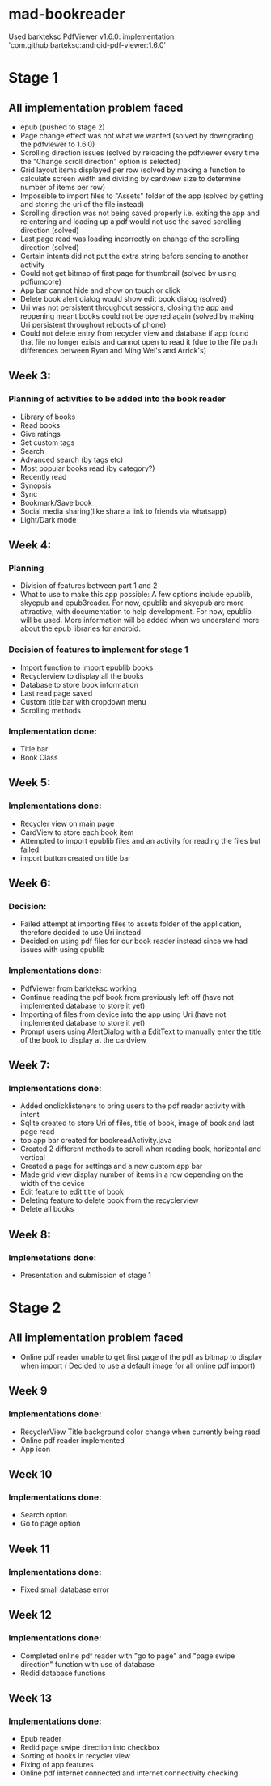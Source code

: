 # mad-bookreader

Used barkteksc PdfViewer v1.6.0: 
implementation 'com.github.barteksc:android-pdf-viewer:1.6.0'

# Stage 1
## All implementation problem faced
* epub (pushed to stage 2)
* Page change effect was not what we wanted (solved by downgrading the pdfviewer to 1.6.0)
* Scrolling direction issues (solved by reloading the pdfviewer every time the "Change scroll direction" option is selected)
* Grid layout items displayed per row 
(solved by making a function to calculate screen width and dividing by cardview size to determine number of items per row)
* Impossible to import files to "Assets" folder of the app (solved by getting and storing the uri of the file instead)
* Scrolling direction was not being saved properly i.e. exiting the app and re entering and loading up a pdf would not use the saved scrolling direction (solved)
* Last page read was loading incorrectly on change of the scrolling direction (solved)
* Certain intents did not put the extra string before sending to another activity
* Could not get bitmap of first page for thumbnail (solved by using pdfiumcore)
* App bar cannot hide and show on touch or click
* Delete book alert dialog would show edit book dialog (solved)
* Uri was not persistent throughout sessions, closing the app and reopening meant books could not be opened again (solved by making Uri persistent throughout reboots of phone)
* Could not delete entry from recycler view and database if app found that file no longer exists and cannot open to read it (due to the file path differences between Ryan and Ming Wei's and Arrick's)

## Week 3:
### Planning of activities to be added into the book reader
* Library of books
* Read books
* Give ratings
* Set custom tags
* Search
* Advanced search (by tags etc)
* Most popular books read (by category?)
* Recently read
* Synopsis
* Sync
* Bookmark/Save book
* Social media sharing(like share a link to friends via whatsapp)
* Light/Dark mode

## Week 4:
### Planning
* Division of features between part 1 and 2
* What to use to make this app possible: A few options include epublib, skyepub and epub3reader. For now, epublib and skyepub are more attractive, with documentation to help development. For now, epublib will be used. More information will be added when we understand more about the epub libraries for android.
### Decision of features to implement for stage 1
* Import function to import epublib books
* Recyclerview to display all the books
* Database to store book information
* Last read page saved
* Custom title bar with dropdown menu
* Scrolling methods
### Implementation done:
* Title bar
* Book Class

## Week 5:
### Implementations done:
* Recycler view on main page
* CardView to store each book item
* Attempted to import epublib files and an activity for reading the files but failed
* import button created on title bar

## Week 6:
### Decision:
* Failed attempt at importing files to assets folder of the application, therefore decided to use Uri instead
* Decided on using pdf files for our book reader instead since we had issues with using epublib
### Implementations done:
* PdfViewer from barkteksc working
* Continue reading the pdf book from previously left off (have not implemented database to store it yet)
* Importing of files from device into the app using Uri (have not implemented database to store it yet)
* Prompt users using AlertDialog with a EditText to manually enter the title of the book to display at the cardview

## Week 7:
### Implementations done:
* Added onclicklisteners to bring users to the pdf reader activity with intent
* Sqlite created to store Uri of files, title of book, image of book and last page read
* top app bar created for bookreadActivity.java
* Created 2 different methods to scroll when reading book, horizontal and vertical
* Created a page for settings and a new custom app bar
* Made grid view display number of items in a row depending on the width of the device
* Edit feature to edit title of book
* Deleting feature to delete book from the recyclerview
* Delete all books

## Week 8:
### Implemetations done:
* Presentation and submission of stage 1

# Stage 2
## All implementation problem faced
* Online pdf reader unable to get first page of the pdf as bitmap to display when import ( Decided to use a default image for all online pdf import)


## Week 9
### Implementations done:
* RecyclerView Title background color change when currently being read
* Online pdf reader implemented
* App icon

## Week 10
### Implementations done:
* Search option
* Go to page option

## Week 11
### Implementations done:
* Fixed small database error

## Week 12
### Implementations done:
* Completed online pdf reader with "go to page" and "page swipe direction" function with use of database
* Redid database functions

## Week 13
### Implementations done:
* Epub reader
* Redid page swipe direction into checkbox
* Sorting of books in recycler view
* Fixing of app features
* Online pdf internet connected and internet connectivity checking
